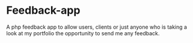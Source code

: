 # Feedback-app

A  php feedback app to allow users, clients or just anyone who is taking a look at my portfolio the opportunity to send me any feedback.
